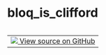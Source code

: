# bloq_is_clifford


<table class="tfo-notebook-buttons tfo-api nocontent" align="left">
<td>
  <a target="_blank" href="https://github.com/quantumlib/Qualtran/blob/main/qualtran/resource_counting/classify_bloqs.py#L110-L123">
    <img src="https://www.tensorflow.org/images/GitHub-Mark-32px.png" />
    View source on GitHub
  </a>
</td>
</table>






<pre class="devsite-click-to-copy prettyprint lang-py tfo-signature-link">
<code>qualtran.resource_counting.classify_bloqs.bloq_is_clifford(
    b: <a href="../../../qualtran/Bloq.html"><code>qualtran.Bloq</code></a>
)
</code></pre>



<!-- Placeholder for "Used in" -->
